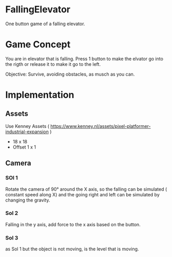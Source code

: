 # FallingElevator
One button game of a falling elevator.


# Game Concept

You are in elevator that is falling.
Press 1 button to make the elvator go into the rigth or release it to make it go to the left.

Objective: Survive, avoiding obstacles, as musch as you can.

# Implementation

## Assets

Use Kenney Assets
( https://www.kenney.nl/assets/pixel-platformer-industrial-expansion )

- 18 x 18
- Offset 1 x 1

## Camera

### SOl 1

Rotate the camera of 90° around the X axis, so the falling can be simulated ( constant speed along X) and the going right and left can be simulated by changing the gravity.


### Sol 2

Falling in the y axis, add force to the x axis based on the button.

### Sol 3

as Sol 1 but the object is not moving, is the level that is moving.
